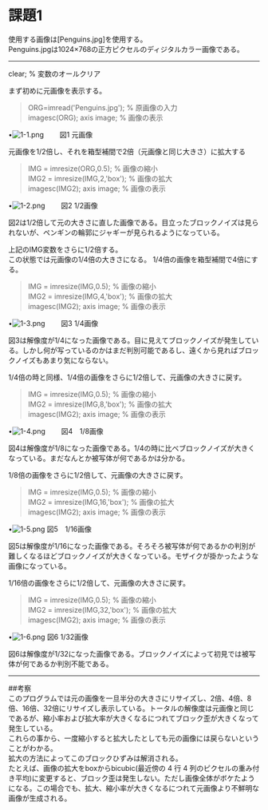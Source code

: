 # 課題1

使用する画像は[Penguins.jpg]を使用する。  
Penguins.jpgは1024×768の正方ピクセルのディジタルカラー画像である。　　

---  
clear; % 変数のオールクリア  

まず初めに元画像を表示する。  
> ORG=imread('Penguins.jpg'); % 原画像の入力  
> imagesc(ORG); axis image; % 画像の表示  

•![1-1.png](https://github.com/noritama101/MATLAB-Image-Processing-Technology/blob/master/%E8%AA%B2%E9%A1%8C/Images/1/1-1.png)　　
図1 元画像　　

元画像を1/2倍し、それを箱型補間で2倍（元画像と同じ大きさ）に拡大する
> IMG = imresize(ORG,0.5); % 画像の縮小  
> IMG2 = imresize(IMG,2,'box'); % 画像の拡大  
> imagesc(IMG2); axis image; % 画像の表示  

•![1-2.png](https://github.com/noritama101/MATLAB-Image-Processing-Technology/blob/master/%E8%AA%B2%E9%A1%8C/Images/1/1-2.png)　　
図2 1/2画像　　

図2は1/2倍して元の大きさに直した画像である。目立ったブロックノイズは見られないが、ペンギンの輪郭にジャギーが見られるようになっている。

上記のIMG変数をさらに1/2倍する。  
この状態では元画像の1/4倍の大きさになる。
1/4倍の画像を箱型補間で4倍にする。
> IMG = imresize(IMG,0.5); % 画像の縮小  
> IMG2 = imresize(IMG,4,'box'); % 画像の拡大  
> imagesc(IMG2); axis image; % 画像の表示  

•![1-3.png](https://github.com/noritama101/MATLAB-Image-Processing-Technology/blob/master/%E8%AA%B2%E9%A1%8C/Images/1/1-3.png)　　
図3 1/4画像

図3は解像度が1/4になった画像である。目に見えてブロックノイズが発生している。しかし何が写っているのかはまだ判別可能であるし、遠くから見ればブロックノイズもあまり気にならない。

1/4倍の時と同様、1/4倍の画像をさらに1/2倍して、元画像の大きさに戻す。
> IMG = imresize(IMG,0.5); % 画像の縮小  
> IMG2 = imresize(IMG,8,'box'); % 画像の拡大  
> imagesc(IMG2); axis image; % 画像の表示  

•![1-4.png](https://github.com/noritama101/MATLAB-Image-Processing-Technology/blob/master/%E8%AA%B2%E9%A1%8C/Images/1/1-4.png)　　
図4　1/8画像

図4は解像度が1/8になった画像である。1/4の時に比べブロックノイズが大きくなっている。まだなんとか被写体が何であるかは分かる。

1/8倍の画像をさらに1/2倍して、元画像の大きさに戻す。
> IMG = imresize(IMG,0.5); % 画像の縮小  
> IMG2 = imresize(IMG,16,'box'); % 画像の拡大  
> imagesc(IMG2); axis image; % 画像の表示  

•![1-5.png](https://github.com/noritama101/MATLAB-Image-Processing-Technology/blob/master/%E8%AA%B2%E9%A1%8C/Images/1/1-5.png)
図5　1/16画像

図5は解像度が1/16になった画像である。そろそろ被写体が何であるかの判別が難しくなるほどブロックノイズが大きくなっている。モザイクが掛かったような画像になっている。

1/16倍の画像をさらに1/2倍して、元画像の大きさに戻す。
> IMG = imresize(IMG,0.5); % 画像の縮小  
> IMG2 = imresize(IMG,32,'box'); % 画像の拡大  
> imagesc(IMG2); axis image; % 画像の表示  

•![1-6.png](https://github.com/noritama101/MATLAB-Image-Processing-Technology/blob/master/%E8%AA%B2%E9%A1%8C/Images/1/1-6.png)
図6 1/32画像

図6は解像度が1/32になった画像である。ブロックノイズによって初見では被写体が何であるか判別不能である。  

---
##考察  
このプログラムでは元の画像を一旦半分の大きさにリサイズし、2倍、4倍、8倍、16倍、32倍にリサイズし表示している。トータルの解像度は元画像と同じであるが、縮小率および拡大率が大きくなるにつれてブロック歪が大きくなって発生している。  
これらの事から、一度縮小すると拡大したとしても元の画像には戻らないということがわかる。  
 拡大の方法によってこのブロックひずみは解消される。  
たとえば、画像の拡大をboxからbicubic(最近傍の 4 行 4 列のピクセルの重み付き平均)に変更すると、ブロック歪は発生しない。ただし画像全体がボケたようになる。この場合でも、拡大、縮小率が大きくなるにつれて元画像より不鮮明な画像が生成される。  
